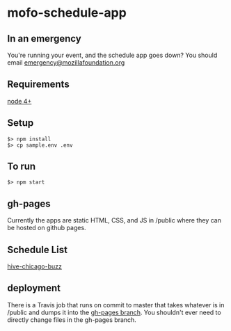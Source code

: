 # mofo-schedule-app

## In an emergency

You're running your event, and the schedule app goes down? You should email emergency@mozillafoundation.org

## Requirements

[node 4+](https://nodejs.org/)

## Setup

```
$> npm install
$> cp sample.env .env
```

## To run

```
$> npm start
```

## gh-pages

Currently the apps are static HTML, CSS, and JS in /public where they can be hosted on github pages.

## Schedule List

[hive-chicago-buzz](http://mozilla.github.io/mofo-schedule-app/hive-chicago-buzz/)


## deployment

There is a Travis job that runs on commit to master that takes whatever is in /public and dumps it into the [gh-pages branch](https://github.com/mozilla/mofo-schedule-app/tree/gh-pages). You shouldn't ever need to directly change files in the gh-pages branch.
